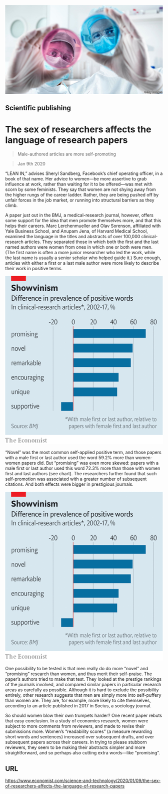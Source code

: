 ![](./images/20200111_STP501.jpg)

## Scientific publishing

# The sex of researchers affects the language of research papers

> Male-authored articles are more self-promoting

> Jan 9th 2020

“LEAN IN,” advises Sheryl Sandberg, Facebook’s chief operating officer, in a book of that name. Her advice to women—be more assertive to grab influence at work, rather than waiting for it to be offered—was met with scorn by some feminists. They say that women are not shying away from the higher rungs of the career ladder. Rather, they are being pushed off by unfair forces in the job market, or running into structural barriers as they climb.

A paper just out in the BMJ, a medical-research journal, however, offers some support for the idea that men promote themselves more, and that this helps their careers. Marc Lerchenmueller and Olav Sorenson, affiliated with Yale Business School, and Anupam Jena, of Harvard Medical School, examined the language in the titles and abstracts of over 100,000 clinical-research articles. They separated those in which both the first and the last named authors were women from ones in which one or both were men. (The first name is often a more junior researcher who led the work, while the last name is usually a senior scholar who helped guide it.) Sure enough, articles with either a first or a last male author were more likely to describe their work in positive terms.



![](./images/20200111_STC052_0.png)

“Novel” was the most common self-applied positive term, and those papers with a male first or last author used the word 59.2% more than women-women papers did. But “promising” was even more skewed: papers with a male first or last author used this word 72.3% more than those with women first and last authors (see chart). The researchers further found that such self-promotion was associated with a greater number of subsequent citations. And both effects were bigger in prestigious journals.



![](./images/20200111_STC052_0.png)

One possibility to be tested is that men really do do more “novel” and “promising” research than women, and thus merit their self-praise. The paper’s authors tried to make that test. They looked at the prestige rankings of the journals involved, and compared similar papers in particular research areas as carefully as possible. Although it is hard to exclude the possibility entirely, other research suggests that men are simply more into self-puffery than women are. They are, for example, more likely to cite themselves, according to an article published in 2017 in Socius, a sociology journal.

So should women blow their own trumpets harder? One recent paper rebuts that easy conclusion. In a study of economics research, women were subject to more comments from reviewers, and made to revise their submissions more. Women’s “readability scores” (a measure rewarding short words and sentences) increased over subsequent drafts, and over subsequent papers across their careers. In trying to please stubborn reviewers, they seem to be making their abstracts simpler and more straightforward, and so perhaps also cutting extra words—like “promising”.

## URL

https://www.economist.com/science-and-technology/2020/01/09/the-sex-of-researchers-affects-the-language-of-research-papers
